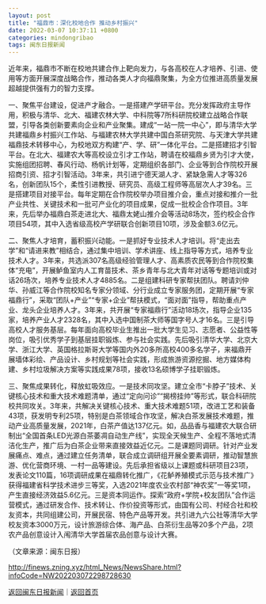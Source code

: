 ```yaml
---
layout: post
title: "福鼎市：深化校地合作 推动乡村振兴"
date: 2022-03-07 10:37:11 +0800
categories: mindongribao
tags: 闽东日报新闻
---
```

<p>近年来，福鼎市不断在校地共建合作上靶向发力，与各高校在人才培养、引进、使用等方面开展深度战略合作，推动各类人才向福鼎聚集，为全方位推进高质量发展超越提供强有力的智力支撑。</p>
 <p>一、聚焦平台建设，促进产才融合。一是搭建产学研平台。充分发挥政府主导作用，积极与清华、北大、福建农林大学、中科院等7所科研院校建立战略合作联盟，引导各类创新要素向企业和产业聚集。建成“一站一院一中心”，即与清华大学共建福鼎乡村振兴工作站、与福建农林大学共建中国白茶研究院、与天津大学共建福鼎技术转移中心，为校地双方构建“产、学、研”一体化平台。二是搭建招才引智平台。在北大、福建农大等高校设立引才工作站，聘请在校福鼎乡贤为引才大使，实施组团招聘、春风行动、杨帆计划等，定期组织各部门、企业等到合作院校开展招商引资、招才引智活动。3年来，共引进宁德天湖人才、紧缺急需人才等326名，创新团队15个，柔性引进教授、研究员、高级工程师等高层次人才39名。三是搭建项目对接平台。每年定期在合作院校举办项目推介会，重点对接和推介一批产业共性、关键技术和一批可产业化的项目成果，促成一批校企合作项目。3年来，先后举办福鼎白茶走进北大、福鼎太姥山推介会等活动8场次，签约校企合作项目54项，其中入选省级高校产学研联合创新项目10项，涉及金额3.6亿元。</p>
 <p>二、聚焦人才培育，蓄积振兴动能。一是抓好专业技术人才培训。将“走出去学”和“请进来教”相结合，通过集中培训、学术讲座、线上指导等方式，培养专业技术人才。3年来，共选派307名高级经验管理人才、高素质农民等到合作院校集体“充电”，开展鲈鱼室内人工育苗技术、茶乡青年与北大青年对话等专题培训或对话26场次，培养专业技术人才4885名。二是组建科研专家帮扶团队。聘请刘仲华、孙威江等合作院校知名专家分领域、分行业成立专家服务团，定期开展“专家福鼎行”，采取“团队+产业”“专家+企业”帮扶模式，“面对面”指导，帮助重点产业、龙头企业培养人才。3年来，共开展“专家福鼎行”活动18场次，指导企业135家，培养产业人才2328名，其中入选中国制茶大师等国字号人才16名。三是引导高校人才服务基层。每年面向高校毕业生推出一批大学生见习、志愿者、公益性等岗位，吸引优秀学子到基层挂职锻炼、参与社会实践。先后吸引清华大学、北京大学、浙江大学、英国格拉斯哥大学等国内外20多所高校400多名学子，来福鼎开展墙体彩绘、产品设计、乡村规划等社会实践，形成旅游资源挖掘、地方媒体构建、乡村垃圾解决方案等实践成果78项，接收13名硕博学子挂职锻炼。</p>
 <p>三、聚焦成果转化，释放虹吸效应。一是技术同攻坚。建立全市“卡脖子”技术、关键核心技术和重大技术难题清单，通过“定向问诊”“揭榜挂帅”等形式，联合科研院校共同攻关。3年来，共解决关键核心技术、重大技术难题51项，改进工艺和装备43项，获发明专利25项，特别是白茶领域合作攻坚，解决白茶发展技术难题，推动产业高质量发展，2021年，白茶产值达137亿元。如，品品香与福建农大联合研制出“全国首条LED光源白茶萎凋自动生产线”，实现全天候生产、全程不落地式清洁化生产，推广后为白茶企业带来直接效益近亿元。二是课题同调研。针对产业发展痛点、难点，通过建立任务清单，联合成立调研组开展全要素调研，推动智慧旅游、优化营商环境、一村一品等建设。先后承担省级以上课题或科研项目23项，发表论文110篇，16项调研成果在福鼎转化推广，《花鲈养殖模式示范与技术推广》获得福建省科学技术进步三等奖，入选2021年度农业农村部“神农奖”一等奖1项，产生直接经济效益5.6亿元。三是资本同运作。探索“政府+学院+校友团队”合作运营模式，通过研发合作、技术转让、作价投资等形式，由国有公司、村经合社和校友资本，共同组建公司，开展民宿、特色产品等开发。共引进九六公社等清华大学校友资本3000万元，设计旅游综合体、海产品、白茶衍生品等20多个产品，2项农产品创意设计入闱清华大学首届农品创意与设计大赛。</p><p class="em_media">（文章来源：闽东日报）</p>

<http://finews.zning.xyz/html_News/NewsShare.html?infoCode=NW202203072298728630>

[返回闽东日报新闻](//finews.withounder.com/category/mindongribao.html)｜[返回首页](//finews.withounder.com/)